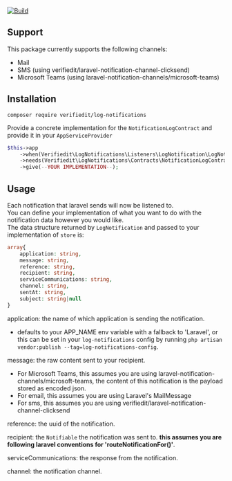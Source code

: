 [![Build](https://github.com/verifiedit/log-notifications/actions/workflows/build.yml/badge.svg)](https://github.com/verifiedit/log-notifications/actions/workflows/build.yml)

## Support

This package currently supports the following channels:
- Mail
- SMS (using verifiedit/laravel-notification-channel-clicksend)
- Microsoft Teams (using laravel-notification-channels/microsoft-teams)

## Installation

```composer require verifiedit/log-notifications```

Provide a concrete implementation for the ```NotificationLogContract``` and provide it in your ```AppServiceProvider```

```php
$this->app
    ->when(Verifiedit\LogNotifications\Listeners\LogNotification\LogNotification::class)
    ->needs(Verifiedit\LogNotifications\Contracts\NotificationLogContract::class)
    ->give(--YOUR IMPLEMENTATION--);
```

## Usage

Each notification that laravel sends will now be listened to.  
You can define your implementation of what you want to do with the notification data however you would like.  
The data structure returned by ```LogNotification``` and passed to your implementation of ```store``` is:
```php
array{
    application: string,
    message: string,
    reference: string,
    recipient: string,
    serviceCommunications: string,
    channel: string,
    sentAt: string,
    subject: string|null
}
```
  
application: the name of which application is sending the notification.  
- defaults to your APP_NAME env variable with a fallback to 'Laravel', or this can be set in your ```log-notifications``` config by running ```php artisan vendor:publish --tag=log-notifications-config```. 
  
message: the raw content sent to your recipient.
- For Microsoft Teams, this assumes you are using laravel-notification-channels/microsoft-teams, the content of this notification is the payload stored as encoded json.
- For email, this assumes you are using Laravel's MailMessage
- For sms, this assumes you are using verifiedit/laravel-notification-channel-clicksend
  
reference: the uuid of the notification.  
  
recipient: the ```Notifiable``` the notification was sent to. <b>this assumes you are following laravel conventions for 'routeNotificationFor()'</b>.  
  
serviceCommunications: the response from the notification.  
  
channel: the notification channel.  